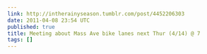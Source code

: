```yaml
---
link: http://intherainyseason.tumblr.com/post/4452206303
date: 2011-04-08 23:54 UTC
published: true
title: Meeting about Mass Ave bike lanes next Thur (4/14) @ 7
tags: []
---
```



